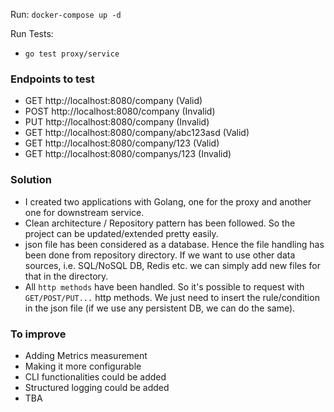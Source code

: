 Run: `docker-compose up -d`

Run Tests:
- `go test proxy/service`
### Endpoints to test

- GET http://localhost:8080/company (Valid)
- POST http://localhost:8080/company (Invalid)
- PUT http://localhost:8080/company (Invalid)
- GET http://localhost:8080/company/abc123asd (Valid)
- GET http://localhost:8080/company/123 (Valid)
- GET http://localhost:8080/companys/123 (Invalid)


### Solution

- I created two applications with Golang, one for the proxy and another one for downstream service. 
- Clean architecture / Repository pattern has been followed. So the project can be updated/extended pretty easily. 
- json file has been considered as a database. Hence the file handling has been done from repository directory. If we want to use other data sources, i.e. SQL/NoSQL DB, Redis etc. we can simply add new files for that in the directory.
- All `http methods` have been handled. So it's possible to request with `GET/POST/PUT...` http methods. We just need to insert the rule/condition in the json file (if we use any persistent DB, we can do the same).

### To improve

- Adding Metrics measurement 
- Making it more configurable
- CLI functionalities could be added
- Structured logging could be added
- TBA